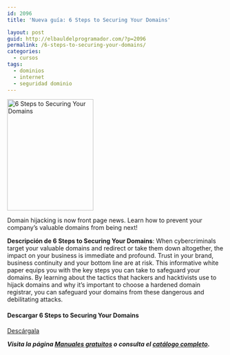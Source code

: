 ```yaml
---
id: 2096
title: 'Nueva guía: 6 Steps to Securing Your Domains'

layout: post
guid: http://elbauldelprogramador.com/?p=2096
permalink: /6-steps-to-securing-your-domains/
categories:
  - cursos
tags:
  - dominios
  - internet
  - seguridad dominio
---
```

[<img src="http://elbauldelprogramador.com/content/uploads/2014/01/six-steps-to-securing-your-domains-2.png" alt="6 Steps to Securing Your Domains" width="200" height="259" class="alignleft size-full wp-image-2097" />][1]

Domain hijacking is now front page news. Learn how to prevent your company&#8217;s valuable domains from being next!

**Descripción de 6 Steps to Securing Your Domains**: When cybercriminals target your valuable domains and redirect or take them down altogether, the impact on your business is immediate and profound. Trust in your brand, business continuity and your bottom line are at risk. This informative white paper equips you with the key steps you can take to safeguard your domains. By learning about the tactics that hackers and hacktivists use to hijack domains and why it&#8217;s important to choose a hardened domain registrar, you can safeguard your domains from these dangerous and debilitating attacks.

#### Descargar 6 Steps to Securing Your Domains

<div class="button-container">
  <a href="http://elbauldelprogramador.tradepub.com/free/w_mm47/" target="_blank" class="wi-button style-3">Descárgala<i class="icon-download icon-2x"></i></a>
</div>

***Visita la página [Manuales gratuitos][2] o consulta el [catálogo completo][3].*** 



 [1]: http://elbauldelprogramador.tradepub.com/free/w_mm47/prgm.cgi
 [2]: /manuales-gratuitos/
 [3]: http://elbauldelprogramador.tradepub.com/category/information-technology/1207/ "Catálogo completo de Guías gratuítas "